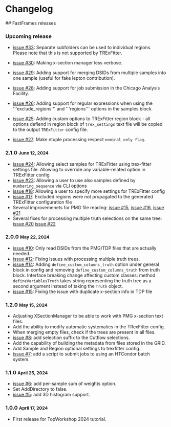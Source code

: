 # Changelog

## FastFrames releases

### Upcoming release
- [issue #33](https://gitlab.cern.ch/atlas-amglab/fastframes/-/issues/33): Separate subfolders can be used to individual regions. Please note that this is not supported by TRExFitter.
- [issue #30](https://gitlab.cern.ch/atlas-amglab/fastframes/-/issues/30): Making x-section manager less verbose.
- [issue #29](https://gitlab.cern.ch/atlas-amglab/fastframes/-/issues/29): Adding support for merging DSIDs from multiple samples into one sample (useful for fake lepton contribution).
- [issue #28](https://gitlab.cern.ch/atlas-amglab/fastframes/-/issues/28): Adding support for job submission in the Chicago Analysis Facility.
- [issue #26](https://gitlab.cern.ch/atlas-amglab/fastframes/-/issues/26): Adding support for regular expressions when using the '''exclude_regions''' and '''regions''' options in the samples block.
- [issue #25](https://gitlab.cern.ch/atlas-amglab/fastframes/-/issues/25): Adding custom options to TRExFitter region block - all options defiend in region block of ```trex_settings``` text file will be copied to the output ```TRExFitter``` config file.

- [issue #27](https://gitlab.cern.ch/atlas-amglab/fastframes/-/issues/27): Make ntuple processing respect `nominal_only flag`.

### 2.1.0 <small>June 12, 2024</small>
- [issue #24](https://gitlab.cern.ch/atlas-amglab/fastframes/-/issues/24): Allowing select samples for TRExFitter using trex-fitter settings file. Allowing to override any variable-related option in TRExFitter config
- [issue #23](https://gitlab.cern.ch/atlas-amglab/fastframes/-/issues/23): Allowing a user to use also samples defined by ```numbering_sequence``` via CLI options
- [issue #18](https://gitlab.cern.ch/atlas-amglab/fastframes/-/issues/18): Allowing a user to specify more settings for TRExFitter config
- [issue #17](https://gitlab.cern.ch/atlas-amglab/fastframes/-/issues/17): Excluded regions were not propagated to the generated TRExFitter configuration file
- Several improvemenets for PMG file reading: [issue #15](https://gitlab.cern.ch/atlas-amglab/fastframes/-/issues/15), [issue #16](https://gitlab.cern.ch/atlas-amglab/fastframes/-/issues/16), [issue #21](https://gitlab.cern.ch/atlas-amglab/fastframes/-/issues/21)
- Several fixes for processing multiple truth selections on the same tree: [issue #20](https://gitlab.cern.ch/atlas-amglab/fastframes/-/issues/20) [issue #22](https://gitlab.cern.ch/atlas-amglab/fastframes/-/issues/22)

### 2.0.0 <small>May 22, 2024</small>
- [issue #10](https://gitlab.cern.ch/atlas-amglab/fastframes/-/issues/10): Only read DSIDs from the PMG/TDP files that are actually needed.
- [issue #12](https://gitlab.cern.ch/atlas-amglab/fastframes/-/issues/12): Fixing issues with processing multiple truth trees.
- [issue #14](https://gitlab.cern.ch/atlas-amglab/fastframes/-/issues/14): Adding ```define_custom_columns_truth``` option under general block in config and removing ```define_custom_columns_truth``` from truth block. Interface breaking change affecting custom classes: method ```defineVariablesTruth``` takes string representing the truth tree as a second argument instead of taking the ```Truth``` object.
- [issue #15](https://gitlab.cern.ch/atlas-amglab/fastframes/-/issues/15): Fixing the issue with duplicate x-section info in TDP file

### 1.2.0 <small>May 15, 2024</small>
- Adjusting XSectionManager to be able to work with PMG x-section text files.
- Add the ability to modify automatic systematics in the TRexFitter config.
- When merging empty files, check if the trees are present in all files.
- [issue #8](https://gitlab.cern.ch/atlas-amglab/fastframes/-/issues/8): add selection suffix to the Cutflow selections.
- Add the capability of building the metadata from files stored in the GRID.
- Add Sample and Region optional settings to trexfitter config.
- [issue #7](https://gitlab.cern.ch/atlas-amglab/fastframes/-/issues/7): add a script to submit jobs to using an HTCondor batch system.

### 1.1.0 <small>April 25, 2024</small>
- [issue #6](https://gitlab.cern.ch/atlas-amglab/fastframes/-/issues/6): add per-sample sum of weights option.
- Set AddDirectory to false.
- [issue #5](https://gitlab.cern.ch/atlas-amglab/fastframes/-/issues/5): add 3D histogram support.

### 1.0.0 <small>April 17, 2024</small>
- First release for TopWorkshop 2024 tutorial.
